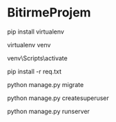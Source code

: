 # BitirmeProjem

pip install virtualenv

virtualenv venv

venv\Scripts\activate

pip install -r req.txt

python manage.py migrate

python manage.py createsuperuser


python manage.py runserver
